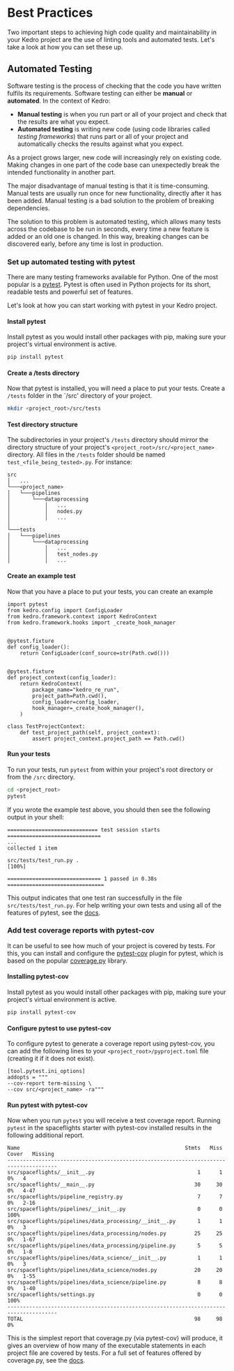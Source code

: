 # Best Practices

Two important steps to achieving high code quality and maintainability in your Kedro project are the use of linting tools and automated tests. Let's take a look at how you can set these up.

## Automated Testing

Software testing is the process of checking that the code you have written fulfils its requirements. Software testing can either be **manual** or **automated**. In the context of Kedro:
- **Manual testing** is when you run part or all of your project and check that the results are what you expect.
- **Automated testing** is writing new code (using code libraries called _testing frameworks_) that runs part or all of your project and automatically checks the results against what you expect.

As a project grows larger, new code will increasingly rely on existing code. Making changes in one part of the code base can unexpectedly break the intended functionality in another part.

The major disadvantage of manual testing is that it is time-consuming. Manual tests are usually run once for new functionality, directly after it has been added. Manual testing is a bad solution to the problem of breaking dependencies.

The solution to this problem is automated testing, which allows many tests across the codebase to be run in seconds, every time a new feature is added or an old one is changed. In this way, breaking changes can be discovered early, before any time is lost in production.

### Set up automated testing with pytest

There are many testing frameworks available for Python. One of the most popular is a [pytest](https://docs.pytest.org/). Pytest is often used in Python projects for its short, readable tests and powerful set of features.

Let's look at how you can start working with pytest in your Kedro project.

#### Install pytest

Install pytest as you would install other packages with pip, making sure your project's virtual environment is active.

```bash
pip install pytest
```

#### Create a /tests directory

Now that pytest is installed, you will need a place to put your tests. Create a `/tests` folder in the `/src' directory of your project.

```bash
mkdir <project_root>/src/tests
```

#### Test directory structure

The subdirectories in your project's `/tests` directory should mirror the directory structure of your project's `<project_root>/src/<project_name>` directory. All files in the `/tests` folder should be named `test_<file_being_tested>.py`. For instance:

```
src
│   ...
└───<project_name>
│   └───pipelines
│       └───dataprocessing
│           │   ...
│           │   nodes.py
│           │   ...
│   
└───tests
│   └───pipelines
│       └───dataprocessing
│           │   ...
│           │   test_nodes.py
│           │   ...
```

#### Create an example test

Now that you have a place to put your tests, you can create an example 

```
import pytest
from kedro.config import ConfigLoader
from kedro.framework.context import KedroContext
from kedro.framework.hooks import _create_hook_manager


@pytest.fixture
def config_loader():
    return ConfigLoader(conf_source=str(Path.cwd()))


@pytest.fixture
def project_context(config_loader):
    return KedroContext(
        package_name="kedro_re_run",
        project_path=Path.cwd(),
        config_loader=config_loader,
        hook_manager=_create_hook_manager(),
    )

class TestProjectContext:
    def test_project_path(self, project_context):
        assert project_context.project_path == Path.cwd()
```

#### Run your tests

To run your tests, run `pytest` from within your project's root directory or from the `/src` directory.

```bash
cd <project_root>
pytest
```

If you wrote the example test above, you should then see the following output in your shell:

```
============================= test session starts ==============================
...
collected 1 item

src/tests/test_run.py .                                                  [100%]

============================== 1 passed in 0.38s ===============================
```

This output indicates that one test ran successfully in the file `src/tests/test_run.py`. For help writing your own tests and using all of the features of pytest, see the [docs](https://docs.pytest.org/).

### Add test coverage reports with pytest-cov

It can be useful to see how much of your project is covered by tests. For this, you can install and configure the [pytest-cov](https://pypi.org/project/pytest-cov/) plugin for pytest, which is based on the popular [coverage.py](https://coverage.readthedocs.io/) library.

#### Installing pytest-cov

Install pytest as you would install other packages with pip, making sure your project's virtual environment is active.

```bash
pip install pytest-cov
```

#### Configure pytest to use pytest-cov

To configure pytest to generate a coverage report using pytest-cov, you can add the following lines to your `<project_root>/pyproject.toml` file (creating it if it does not exist).

```
[tool.pytest.ini_options]
addopts = """
--cov-report term-missing \
--cov src/<project_name> -ra"""
```

#### Run pytest with pytest-cov

Now when you run `pytest` you will receive a test coverage report. Running `pytest` in the spaceflights starter with pytest-cov installed results in the following additional report.

```
Name                                                     Stmts   Miss  Cover   Missing
--------------------------------------------------------------------------------------
src/spaceflights/__init__.py                                 1      1     0%   4
src/spaceflights/__main__.py                                30     30     0%   4-47
src/spaceflights/pipeline_registry.py                        7      7     0%   2-16
src/spaceflights/pipelines/__init__.py                       0      0   100%
src/spaceflights/pipelines/data_processing/__init__.py       1      1     0%   3
src/spaceflights/pipelines/data_processing/nodes.py         25     25     0%   1-67
src/spaceflights/pipelines/data_processing/pipeline.py       5      5     0%   1-8
src/spaceflights/pipelines/data_science/__init__.py          1      1     0%   3
src/spaceflights/pipelines/data_science/nodes.py            20     20     0%   1-55
src/spaceflights/pipelines/data_science/pipeline.py          8      8     0%   1-40
src/spaceflights/settings.py                                 0      0   100%
--------------------------------------------------------------------------------------
TOTAL                                                       98     98     0%
```

This is the simplest report that coverage.py (via pytest-cov) will produce, it gives an overview of how many of the executable statements in each project file are covered by tests. For a full set of features offered by coverage.py, see the [docs](https://coverage.readthedocs.io/).
